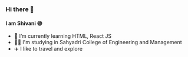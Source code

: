 ### Hi there 👋
#### I am Shivani 😄
- 🌱 I’m currently learning HTML, React JS
- 👩‍🎓 I'm studying in Sahyadri College of Engineering and Management
- ✈️ I like to travel and explore
<!--
**shivanirao1710/shivanirao1710** is a ✨ _special_ ✨ repository because its `README.md` (this file) appears on your GitHub profile.

Here are some ideas to get you started:

- 🔭 I’m currently working on ...
- 🌱 I’m currently learning ...
- 👯 I’m looking to collaborate on ...
- 🤔 I’m looking for help with ...
- 💬 Ask me about ...
- 📫 How to reach me: ...
- 😄 Pronouns: ...
- ⚡ Fun fact: ...
-->
